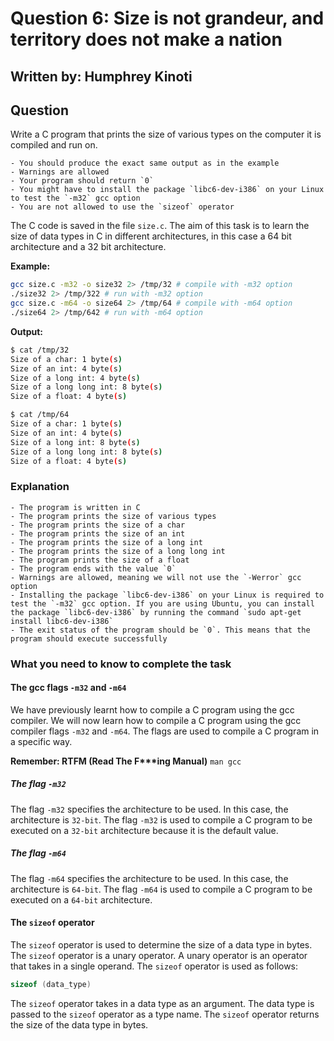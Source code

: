 # Question 6: Size is not grandeur, and territory does not make a nation
## Written by: Humphrey Kinoti

## Question
Write a C program that prints the size of various types on the computer it is compiled and run on.

    - You should produce the exact same output as in the example
    - Warnings are allowed
    - Your program should return `0`
    - You might have to install the package `libc6-dev-i386` on your Linux to test the `-m32` gcc option
    - You are not allowed to use the `sizeof` operator

The C code is saved in the file `size.c`. The aim of this task is to learn the size of data types in C in different architectures, in this case a 64 bit architecture and a 32 bit architecture.

**Example:**
```bash
gcc size.c -m32 -o size32 2> /tmp/32 # compile with -m32 option
./size32 2> /tmp/322 # run with -m32 option
gcc size.c -m64 -o size64 2> /tmp/64 # compile with -m64 option
./size64 2> /tmp/642 # run with -m64 option
```
**Output:**
```bash
$ cat /tmp/32
Size of a char: 1 byte(s)
Size of an int: 4 byte(s)
Size of a long int: 4 byte(s)
Size of a long long int: 8 byte(s)
Size of a float: 4 byte(s)

$ cat /tmp/64
Size of a char: 1 byte(s)
Size of an int: 4 byte(s)
Size of a long int: 8 byte(s)
Size of a long long int: 8 byte(s)
Size of a float: 4 byte(s)
```
### Explanation
    - The program is written in C
    - The program prints the size of various types
    - The program prints the size of a char
    - The program prints the size of an int
    - The program prints the size of a long int
    - The program prints the size of a long long int
    - The program prints the size of a float
    - The program ends with the value `0`
    - Warnings are allowed, meaning we will not use the `-Werror` gcc option
    - Installing the package `libc6-dev-i386` on your Linux is required to test the `-m32` gcc option. If you are using Ubuntu, you can install the package `libc6-dev-i386` by running the command `sudo apt-get install libc6-dev-i386`
    - The exit status of the program should be `0`. This means that the program should execute successfully

### What you need to know to complete the task
#### The gcc flags `-m32` and `-m64`
We have previously learnt how to compile a C program using the gcc compiler. We will now learn how to compile a C program using the gcc compiler flags `-m32` and `-m64`. The flags are used to compile a C program in a specific way.

**Remember: RTFM (Read The F\*\*\*ing Manual)** `man gcc`
##### The flag `-m32`
The flag `-m32` specifies the architecture to be used. In this case, the architecture is `32-bit`. The flag `-m32` is used to compile a C program to be executed on a `32-bit` architecture because it is the default value.

##### The flag `-m64`
The flag `-m64` specifies the architecture to be used. In this case, the architecture is `64-bit`. The flag `-m64` is used to compile a C program to be executed on a `64-bit` architecture.

#### The `sizeof` operator
The `sizeof` operator is used to determine the size of a data type in bytes. The `sizeof` operator is a unary operator. A unary operator is an operator that takes in a single operand. The `sizeof` operator is used as follows:
```C
sizeof (data_type)
```
The `sizeof` operator takes in a data type as an argument. The data type is passed to the `sizeof` operator as a type name. The `sizeof` operator returns the size of the data type in bytes. 
